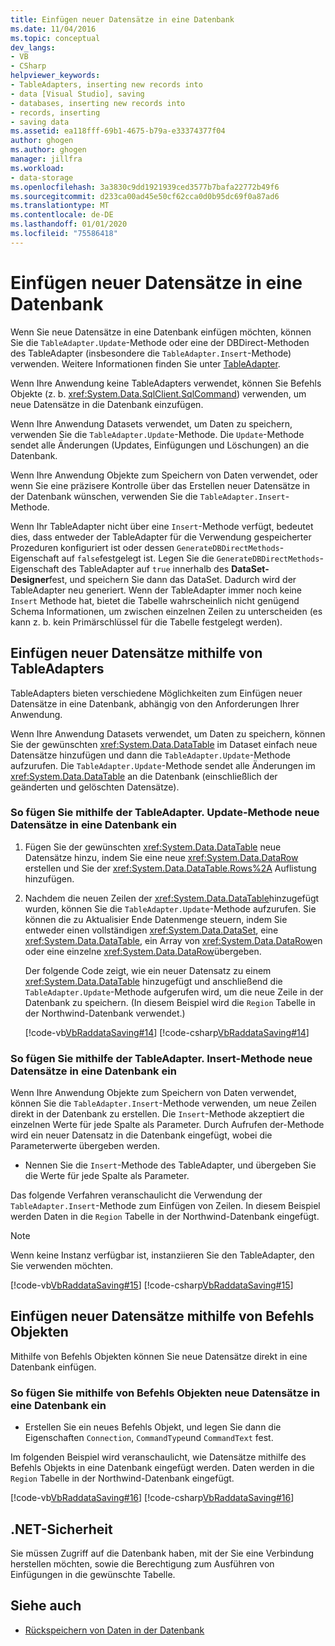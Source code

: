 ```yaml
---
title: Einfügen neuer Datensätze in eine Datenbank
ms.date: 11/04/2016
ms.topic: conceptual
dev_langs:
- VB
- CSharp
helpviewer_keywords:
- TableAdapters, inserting new records into
- data [Visual Studio], saving
- databases, inserting new records into
- records, inserting
- saving data
ms.assetid: ea118fff-69b1-4675-b79a-e33374377f04
author: ghogen
ms.author: ghogen
manager: jillfra
ms.workload:
- data-storage
ms.openlocfilehash: 3a3830c9dd1921939ced3577b7bafa22772b49f6
ms.sourcegitcommit: d233ca00ad45e50cf62cca0d0b95dc69f0a87ad6
ms.translationtype: MT
ms.contentlocale: de-DE
ms.lasthandoff: 01/01/2020
ms.locfileid: "75586418"
---
```

# <a name="insert-new-records-into-a-database"></a>Einfügen neuer Datensätze in eine Datenbank

Wenn Sie neue Datensätze in eine Datenbank einfügen möchten, können Sie die `TableAdapter.Update`-Methode oder eine der DBDirect-Methoden des TableAdapter (insbesondere die `TableAdapter.Insert`-Methode) verwenden. Weitere Informationen finden Sie unter [TableAdapter](../data-tools/create-and-configure-tableadapters.md).

Wenn Ihre Anwendung keine TableAdapters verwendet, können Sie Befehls Objekte (z. b. <xref:System.Data.SqlClient.SqlCommand>) verwenden, um neue Datensätze in die Datenbank einzufügen.

Wenn Ihre Anwendung Datasets verwendet, um Daten zu speichern, verwenden Sie die `TableAdapter.Update`-Methode. Die `Update`-Methode sendet alle Änderungen (Updates, Einfügungen und Löschungen) an die Datenbank.

Wenn Ihre Anwendung Objekte zum Speichern von Daten verwendet, oder wenn Sie eine präzisere Kontrolle über das Erstellen neuer Datensätze in der Datenbank wünschen, verwenden Sie die `TableAdapter.Insert`-Methode.

Wenn Ihr TableAdapter nicht über eine `Insert`-Methode verfügt, bedeutet dies, dass entweder der TableAdapter für die Verwendung gespeicherter Prozeduren konfiguriert ist oder dessen `GenerateDBDirectMethods`-Eigenschaft auf `false`festgelegt ist. Legen Sie die `GenerateDBDirectMethods`-Eigenschaft des TableAdapter auf `true` innerhalb des **DataSet-Designer**fest, und speichern Sie dann das DataSet. Dadurch wird der TableAdapter neu generiert. Wenn der TableAdapter immer noch keine `Insert` Methode hat, bietet die Tabelle wahrscheinlich nicht genügend Schema Informationen, um zwischen einzelnen Zeilen zu unterscheiden (es kann z. b. kein Primärschlüssel für die Tabelle festgelegt werden).

## <a name="insert-new-records-by-using-tableadapters"></a>Einfügen neuer Datensätze mithilfe von TableAdapters

TableAdapters bieten verschiedene Möglichkeiten zum Einfügen neuer Datensätze in eine Datenbank, abhängig von den Anforderungen Ihrer Anwendung.

Wenn Ihre Anwendung Datasets verwendet, um Daten zu speichern, können Sie der gewünschten <xref:System.Data.DataTable> im Dataset einfach neue Datensätze hinzufügen und dann die `TableAdapter.Update`-Methode aufzurufen. Die `TableAdapter.Update`-Methode sendet alle Änderungen im <xref:System.Data.DataTable> an die Datenbank (einschließlich der geänderten und gelöschten Datensätze).

### <a name="to-insert-new-records-into-a-database-by-using-the-tableadapterupdate-method"></a>So fügen Sie mithilfe der TableAdapter. Update-Methode neue Datensätze in eine Datenbank ein

1. Fügen Sie der gewünschten <xref:System.Data.DataTable> neue Datensätze hinzu, indem Sie eine neue <xref:System.Data.DataRow> erstellen und Sie der <xref:System.Data.DataTable.Rows%2A> Auflistung hinzufügen.

2. Nachdem die neuen Zeilen der <xref:System.Data.DataTable>hinzugefügt wurden, können Sie die `TableAdapter.Update`-Methode aufzurufen. Sie können die zu Aktualisier Ende Datenmenge steuern, indem Sie entweder einen vollständigen <xref:System.Data.DataSet>, eine <xref:System.Data.DataTable>, ein Array von <xref:System.Data.DataRow>en oder eine einzelne <xref:System.Data.DataRow>übergeben.

   Der folgende Code zeigt, wie ein neuer Datensatz zu einem <xref:System.Data.DataTable> hinzugefügt und anschließend die `TableAdapter.Update`-Methode aufgerufen wird, um die neue Zeile in der Datenbank zu speichern. (In diesem Beispiel wird die `Region` Tabelle in der Northwind-Datenbank verwendet.)

   [!code-vb[VbRaddataSaving#14](../data-tools/codesnippet/VisualBasic/insert-new-records-into-a-database_1.vb)]
   [!code-csharp[VbRaddataSaving#14](../data-tools/codesnippet/CSharp/insert-new-records-into-a-database_1.cs)]

### <a name="to-insert-new-records-into-a-database-by-using-the-tableadapterinsert-method"></a>So fügen Sie mithilfe der TableAdapter. Insert-Methode neue Datensätze in eine Datenbank ein

Wenn Ihre Anwendung Objekte zum Speichern von Daten verwendet, können Sie die `TableAdapter.Insert`-Methode verwenden, um neue Zeilen direkt in der Datenbank zu erstellen. Die `Insert`-Methode akzeptiert die einzelnen Werte für jede Spalte als Parameter. Durch Aufrufen der-Methode wird ein neuer Datensatz in die Datenbank eingefügt, wobei die Parameterwerte übergeben werden.

- Nennen Sie die `Insert`-Methode des TableAdapter, und übergeben Sie die Werte für jede Spalte als Parameter.

Das folgende Verfahren veranschaulicht die Verwendung der `TableAdapter.Insert`-Methode zum Einfügen von Zeilen. In diesem Beispiel werden Daten in die `Region` Tabelle in der Northwind-Datenbank eingefügt.

> [!NOTE]
> Wenn keine Instanz verfügbar ist, instanziieren Sie den TableAdapter, den Sie verwenden möchten.

[!code-vb[VbRaddataSaving#15](../data-tools/codesnippet/VisualBasic/insert-new-records-into-a-database_2.vb)]
[!code-csharp[VbRaddataSaving#15](../data-tools/codesnippet/CSharp/insert-new-records-into-a-database_2.cs)]

## <a name="insert-new-records-by-using-command-objects"></a>Einfügen neuer Datensätze mithilfe von Befehls Objekten

Mithilfe von Befehls Objekten können Sie neue Datensätze direkt in eine Datenbank einfügen.

### <a name="to-insert-new-records-into-a-database-by-using-command-objects"></a>So fügen Sie mithilfe von Befehls Objekten neue Datensätze in eine Datenbank ein

- Erstellen Sie ein neues Befehls Objekt, und legen Sie dann die Eigenschaften `Connection`, `CommandType`und `CommandText` fest.

Im folgenden Beispiel wird veranschaulicht, wie Datensätze mithilfe des Befehls Objekts in eine Datenbank eingefügt werden. Daten werden in die `Region` Tabelle in der Northwind-Datenbank eingefügt.

[!code-vb[VbRaddataSaving#16](../data-tools/codesnippet/VisualBasic/insert-new-records-into-a-database_3.vb)]
[!code-csharp[VbRaddataSaving#16](../data-tools/codesnippet/CSharp/insert-new-records-into-a-database_3.cs)]

## <a name="net-security"></a>.NET-Sicherheit

Sie müssen Zugriff auf die Datenbank haben, mit der Sie eine Verbindung herstellen möchten, sowie die Berechtigung zum Ausführen von Einfügungen in die gewünschte Tabelle.

## <a name="see-also"></a>Siehe auch

- [Rückspeichern von Daten in der Datenbank](../data-tools/save-data-back-to-the-database.md)
